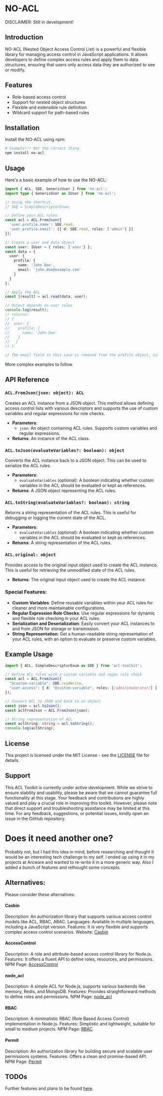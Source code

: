# NO-ACL

DISCLAIMER: Still in development!

## Introduction
NO-ACL (Nested Object Access Control List) is a powerful and flexible library for managing access control in JavaScript applications. It allows developers to define complex access rules and apply them to data structures, ensuring that users only access data they are authorized to see or modify.

## Features
- Role-based access control
- Support for nested object structures
- Flexible and extensible rule definition
- Wildcard support for path-based rules

## Installation
Install the NO-ACL using npm:

```bash
# Example!!! Not the correct thing.
npm install no-acl
```
## Usage
Here's a basic example of how to use the NO-ACL:

```ts
import { ACL, SDE, GenericUser } from 'no-acl';
import type { GenericUser as IUser } from 'no-acl';

// Using the shortcut.
// SDE = SimpleDescriptorEnum;

// Define your ACL rules
const acl = ACL.FromJson({
  'user.profile.name': SDE.read,
  'user.profile.email': [{ d: SDE.read, roles: ['admin'] }]
});

// Create a user and data object
const user: IUser = { roles: ['user'] };
const data = {
  user: {
    profile: {
      name: 'John Doe',
      email: 'john.doe@example.com'
    }
  }
};

// Apply the ACL
const [result] = acl.read(data, user);

// Output depends on user roles
console.log(result);
// returns:
// {
//  user: {
//    profile: {
//      name: 'John Doe'
//    }
//   }
// }

// The email field in this case is removed from the profile object, since the user has no admin role.
```

More complex examples to follow.

## API Reference

### `ACL.FromJson(json: object): ACL`
Creates an ACL instance from a JSON object. This method allows defining access control lists with various descriptors and supports the use of custom variables and regular expressions for role checks.

- **Parameters**:
  - `json`: An object containing ACL rules. Supports custom variables and regular expressions.
- **Returns**: An instance of the ACL class.

### `ACL.toJson(evaluateVariables?: boolean): object`
Converts the ACL instance back to a JSON object. This can be used to serialize the ACL rules.

- **Parameters**:
  - `evaluateVariables` (optional): A boolean indicating whether custom variables in the ACL should be evaluated or kept as references.
- **Returns**: A JSON object representing the ACL rules.

### `ACL.toString(evaluateVariables?: boolean): string`
Returns a string representation of the ACL rules. This is useful for debugging or logging the current state of the ACL.

- **Parameters**:
  - `evaluateVariables` (optional): A boolean indicating whether custom variables in the ACL should be evaluated or kept as references.
- **Returns**: A string representation of the ACL rules.

### `ACL.original: object`
Provides access to the original input object used to create the ACL instance. This is useful for retrieving the unmodified state of the ACL rules.

- **Returns**: The original input object used to create the ACL instance.

### Special Features:
- **Custom Variables**: Define reusable variables within your ACL rules for cleaner and more maintainable configurations.
- **Regular Expression Role Checks**: Use regular expressions for dynamic and flexible role checking in your ACL rules.
- **Serialization and Deserialization**: Easily convert your ACL instances to and from JSON for storage or transmission.
- **String Representation**: Get a human-readable string representation of your ACL rules, with an option to evaluate or preserve custom variables.

## Example Usage
```ts
import { ACL, SimpleDescriptorEnum as SDE } from 'acl-toolkit';

// Define ACL rules with a custom variable and regex role check
const acl = ACL.FromJson({
  "@custom-variable": SDE.readWrite,
  "user.access": { d: "@custom-variable", roles: [/admin|moderator/] }
});

// Convert ACL to JSON and back to an object
const json = acl.toJson();
const aclFromJson = ACL.FromJson(json);

// String representation of ACL
const aclString: string = acl.toString();
console.log(aclString);

``` 


<!-- ## Contributing
Contributions to the ACL Toolkit are welcome. Please follow the standard procedure for contributing to open source projects:

1. Fork the repository
2. Create a new branch for your feature or fix
3. Submit a pull request with a detailed description of your changes -->

## License
This project is licensed under the MIT License - see the [LICENSE](LICENSE.txt) file for details.

## Support
This ACL Toolkit is currently under active development. While we strive to ensure stability and usability, please be aware that we cannot guarantee full functionality at this stage. Your feedback and contributions are highly valued and play a crucial role in improving this toolkit. However, please note that direct support and troubleshooting assistance may be limited at this time. For any feedback, suggestions, or potential issues, kindly open an issue in the GitHub repository.


# Does it need another one?
Probably not, but I had this idea in mind, before researching and thought it would be an interesting tech challenge to my self.
I ended up using it in my projects at Arcware and wanted to re-write it in a more generic way.
Also I added a bunch of features and rethought some concepts.

## Alternatives:
Please consider these alternatives:

#### Casbin
Description: An authorization library that supports various access control models like ACL, RBAC, ABAC.
Languages: Available in multiple languages, including a JavaScript version.
Features: It is very flexible and supports complex access control scenarios.
Website: [Casbin](https://casbin.org/)

#### AccessControl
Description: A role and attribute-based access control library for Node.js.
Features: It offers a fluent API to define roles, resources, and permissions.
NPM Page: [AccessControl](https://www.npmjs.com/package/accesscontrol)

#### node_acl
Description: A simple ACL for Node.js, supports various backends like memory, Redis, and MongoDB.
Features: Provides straightforward methods to define roles and permissions.
NPM Page: [node_acl](https://www.npmjs.com/package/acl)

#### RBAC
Description: A minimalistic RBAC (Role Based Access Control) implementation in Node.js.
Features: Simplistic and lightweight, suitable for small to medium projects.
NPM Page: [RBAC](https://www.npmjs.com/package/rbac)

#### Permit
Description: An authorization library for building secure and scalable user permissions systems.
Features: Offers a clean and promise-based API.
NPM Page: [Permit](https://www.npmjs.com/package/permit)

## TODOs
Further features and plans to be found [here](TODO.md).